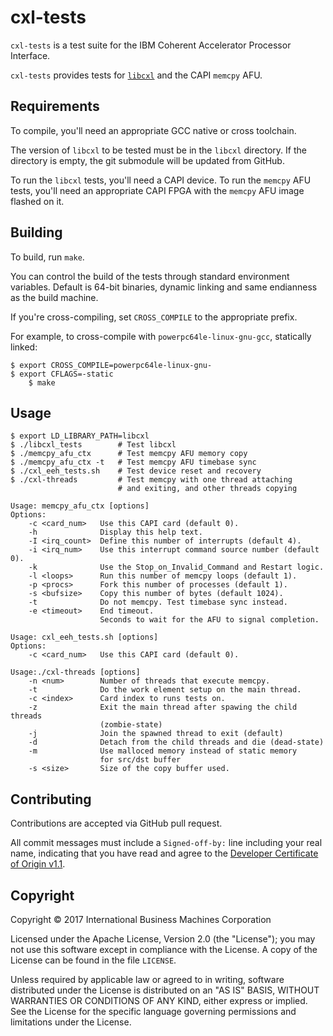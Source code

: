 cxl-tests
=========

`cxl-tests` is a test suite for the IBM Coherent Accelerator Processor
Interface.

`cxl-tests` provides tests for [`libcxl`](https://github.com/ibm-capi/libcxl)
and the CAPI `memcpy` AFU.

Requirements
------------

To compile, you'll need an appropriate GCC native or cross toolchain.

The version of `libcxl` to be tested must be in the `libcxl` directory. If the
directory is empty, the git submodule will be updated from GitHub.

To run the `libcxl` tests, you'll need a CAPI device. To run the `memcpy` AFU
tests, you'll need an appropriate CAPI FPGA with the `memcpy` AFU image flashed
on it.

Building
--------

To build, run `make`.

You can control the build of the tests through standard environment variables.
Default is 64-bit binaries, dynamic linking and same endianness as the build
machine.

If you're cross-compiling, set `CROSS_COMPILE` to the appropriate prefix.

For example, to cross-compile with `powerpc64le-linux-gnu-gcc`, statically
linked:

    $ export CROSS_COMPILE=powerpc64le-linux-gnu-
    $ export CFLAGS=-static
        $ make

Usage
-----

    $ export LD_LIBRARY_PATH=libcxl
    $ ./libcxl_tests        # Test libcxl
    $ ./memcpy_afu_ctx      # Test memcpy AFU memory copy
    $ ./memcpy_afu_ctx -t   # Test memcpy AFU timebase sync
    $ ./cxl_eeh_tests.sh    # Test device reset and recovery
    $ ./cxl-threads         # Test memcpy with one thread attaching
                            # and exiting, and other threads copying

    Usage: memcpy_afu_ctx [options]
    Options:
        -c <card_num>   Use this CAPI card (default 0).
        -h              Display this help text.
        -I <irq_count>  Define this number of interrupts (default 4).
        -i <irq_num>    Use this interrupt command source number (default 0).
        -k              Use the Stop_on_Invalid_Command and Restart logic.
        -l <loops>      Run this number of memcpy loops (default 1).
        -p <procs>      Fork this number of processes (default 1).
        -s <bufsize>    Copy this number of bytes (default 1024).
        -t              Do not memcpy. Test timebase sync instead.
        -e <timeout>    End timeout.
                        Seconds to wait for the AFU to signal completion.

    Usage: cxl_eeh_tests.sh [options]
    Options:
        -c <card_num>   Use this CAPI card (default 0).

    Usage:./cxl-threads [options]
        -n <num>        Number of threads that execute memcpy.
        -t              Do the work element setup on the main thread.
        -c <index>      Card index to runs tests on.
        -z              Exit the main thread after spawing the child threads
                        (zombie-state)
        -j              Join the spawned thread to exit (default)
        -d              Detach from the child threads and die (dead-state)
        -m              Use malloced memory instead of static memory
                        for src/dst buffer
        -s <size>       Size of the copy buffer used.

Contributing
------------

Contributions are accepted via GitHub pull request.

All commit messages must include a `Signed-off-by:` line including your real
name, indicating that you have read and agree to the
[Developer Certificate of Origin v1.1](http://developercertificate.org).

Copyright
---------

Copyright &copy; 2017 International Business Machines Corporation

Licensed under the Apache License, Version 2.0 (the "License"); you may not use
this software except in compliance with the License. A copy of the License can
be found in the file `LICENSE`.

Unless required by applicable law or agreed to in writing, software distributed
under the License is distributed on an "AS IS" BASIS, WITHOUT WARRANTIES OR
CONDITIONS OF ANY KIND, either express or implied.  See the License for the
specific language governing permissions and limitations under the License.
